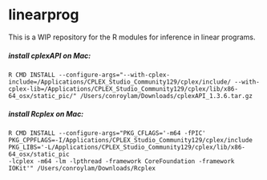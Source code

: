 # linearprog

This is a WIP repository for the R modules for inference in linear programs.

##### install cplexAPI on Mac:
```
R CMD INSTALL --configure-args="--with-cplex-include=/Applications/CPLEX_Studio_Community129/cplex/include/ --with-cplex-lib=/Applications/CPLEX_Studio_Community129/cplex/lib/x86-64_osx/static_pic/" /Users/conroylam/Downloads/cplexAPI_1.3.6.tar.gz 
```
##### install Rcplex on Mac:
```
R CMD INSTALL --configure-args="PKG_CFLAGS='-m64 -fPIC' 
PKG_CPPFLAGS=-I/Applications/CPLEX_Studio_Community129/cplex/include 
PKG_LIBS='-L/Applications/CPLEX_Studio_Community129/cplex/lib/x86-64_osx/static_pic 
-lcplex -m64 -lm -lpthread -framework CoreFoundation -framework IOKit'" /Users/conroylam/Downloads/Rcplex
```
